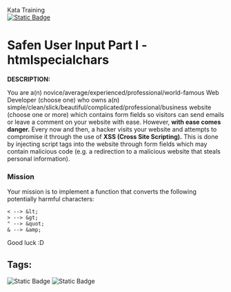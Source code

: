 Kata Training <br>
[![Static Badge](https://img.shields.io/badge/8kyu%20-%20black?style=flat&logo=codewars&labelColor=B1361E&color=black)](Javascript/8kyu)

# Safen User Input Part I - htmlspecialchars

**DESCRIPTION:**

You are a(n) novice/average/experienced/professional/world-famous Web Developer (choose one) who owns a(n) simple/clean/slick/beautiful/complicated/professional/business website (choose one or more) which contains form fields so visitors can send emails or leave a comment on your website with ease. However, **with ease comes danger.** Every now and then, a hacker visits your website and attempts to compromise it through the use of **XSS (Cross Site Scripting).** This is done by injecting script tags into the website through form fields which may contain malicious code (e.g. a redirection to a malicious website that steals personal information).

### Mission

Your mission is to implement a function that converts the following potentially harmful characters:
```
< --> &lt;
> --> &gt;
" --> &quot;
& --> &amp;
```
Good luck :D

## Tags:

![Static Badge](https://img.shields.io/badge/fundamentals%20-%20purple?style=plastic) ![Static Badge](https://img.shields.io/badge/strings%20-%20blue?style=plastic)